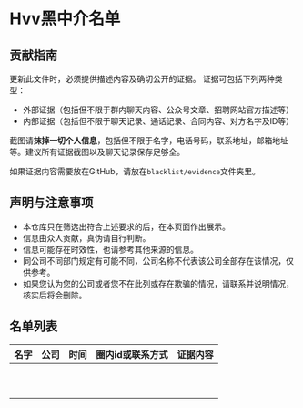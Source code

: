 Hvv黑中介名单
===

贡献指南
---
更新此文件时，必须提供描述内容及确切公开的证据。
证据可包括下列两种类型：

- 外部证据（包括但不限于群内聊天内容、公众号文章、招聘网站官方描述等）
- 内部证据（包括但不限于聊天记录、通话记录、合同内容、对方名字及ID等）



截图请**抹掉一切个人信息**，包括但不限于名字，电话号码，联系地址，邮箱地址等。建议所有证据截图以及聊天记录保存足够全。

如果证据内容需要放在GitHub，请放在`blacklist/evidence`文件夹里。  

声明与注意事项
---
- 本仓库只在筛选出符合上述要求的后，在本页面作出展示。
- 信息由众人贡献，真伪请自行判断。
- 信息可能存在时效性，也请参考其他来源的信息。
- 同公司不同部门规定有可能不同，公司名称不代表该公司全部存在该情况，仅供参考。
- 如果您认为您的公司或者您不在此列或存在欺骗的情况，请联系并说明情况，核实后将会删除。




名单列表
---
|名字|公司|时间|圈内id或联系方式|证据内容|
|:---:|:---:|:---:|:---:|:---:|
|||      |||
|      |      |      |          |          |
|      |      |      |          |          |
|      |      |      |          |          |
|      |      |      |          |          |
|      |      |      |          |          |
|      |      |      |          |          |
|      |      |      |          |          |
|      |      |      |          |          |
|      |      |      |          |          |

